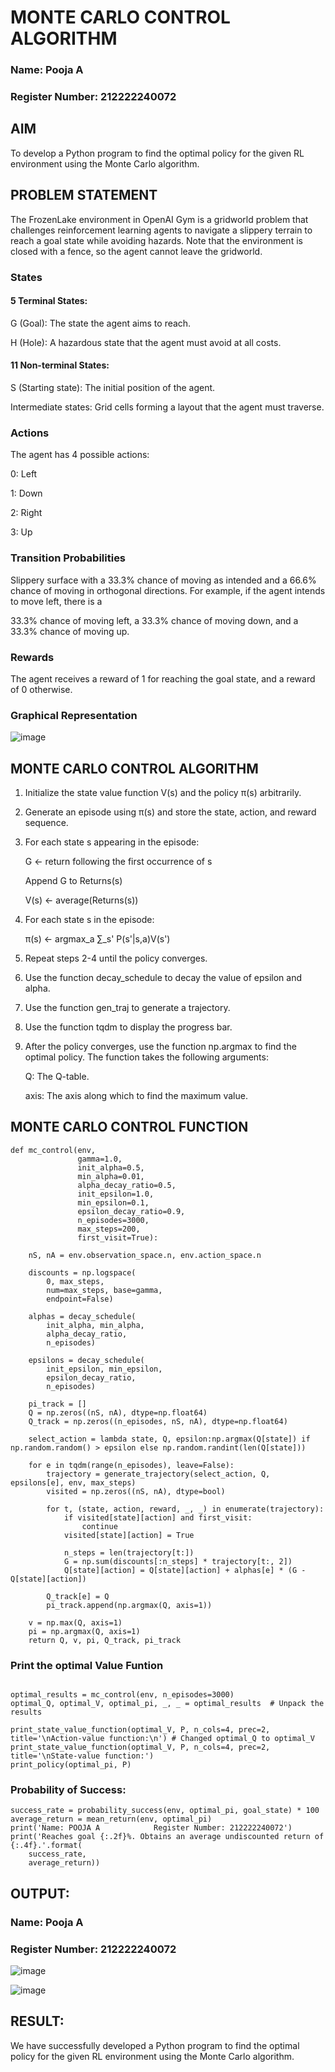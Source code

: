 # MONTE CARLO CONTROL ALGORITHM

### Name: Pooja A
### Register Number: 212222240072

## AIM
To develop a Python program to find the optimal policy for the given RL environment using the Monte Carlo algorithm.

## PROBLEM STATEMENT
The FrozenLake environment in OpenAI Gym is a gridworld problem that challenges reinforcement learning agents to navigate a slippery terrain to reach a goal state while avoiding hazards. Note that the environment is closed with a fence, so the agent cannot leave the gridworld.

### States
#### 5 Terminal States:
  G (Goal): The state the agent aims to reach.

  H (Hole): A hazardous state that the agent must avoid at all costs.
#### 11 Non-terminal States:
  S (Starting state): The initial position of the agent.

  Intermediate states: Grid cells forming a layout that the agent must traverse.
### Actions
   The agent has 4 possible actions:

0: Left

1: Down

2: Right

3: Up
### Transition Probabilities
Slippery surface with a 33.3% chance of moving as intended and a 66.6% chance of moving in orthogonal directions. For example, if the agent intends to move left, there is a

33.3% chance of moving left, a
33.3% chance of moving down, and a
33.3% chance of moving up.

### Rewards
The agent receives a reward of 1 for reaching the goal state, and a reward of 0 otherwise.

### Graphical Representation
![image](https://github.com/user-attachments/assets/04e279dc-c542-4bbd-b95a-eaf5152e8bc4)


## MONTE CARLO CONTROL ALGORITHM
1. Initialize the state value function V(s) and the policy π(s) arbitrarily.

2. Generate an episode using π(s) and store the state, action, and reward sequence.

3. For each state s appearing in the episode:
      
      G ← return following the first occurrence of s

      Append G to Returns(s)

      V(s) ← average(Returns(s))

4. For each state s in the episode:

      π(s) ← argmax_a ∑_s' P(s'|s,a)V(s')

5. Repeat steps 2-4 until the policy converges.
6. Use the function decay_schedule to decay the value of epsilon and alpha.
7. Use the function gen_traj to generate a trajectory.
8. Use the function tqdm to display the progress bar.
9. After the policy converges, use the function np.argmax to find the optimal policy. The function takes the following arguments:

    Q: The Q-table.

    axis: The axis along which to find the maximum value.


## MONTE CARLO CONTROL FUNCTION
```
def mc_control(env,
               gamma=1.0,
               init_alpha=0.5,
               min_alpha=0.01,
               alpha_decay_ratio=0.5,
               init_epsilon=1.0,
               min_epsilon=0.1,
               epsilon_decay_ratio=0.9,
               n_episodes=3000,
               max_steps=200,
               first_visit=True):

    nS, nA = env.observation_space.n, env.action_space.n

    discounts = np.logspace(
        0, max_steps,
        num=max_steps, base=gamma,
        endpoint=False)

    alphas = decay_schedule(
        init_alpha, min_alpha,
        alpha_decay_ratio,
        n_episodes)

    epsilons = decay_schedule(
        init_epsilon, min_epsilon,
        epsilon_decay_ratio,
        n_episodes)

    pi_track = []
    Q = np.zeros((nS, nA), dtype=np.float64)
    Q_track = np.zeros((n_episodes, nS, nA), dtype=np.float64)

    select_action = lambda state, Q, epsilon:np.argmax(Q[state]) if np.random.random() > epsilon else np.random.randint(len(Q[state]))

    for e in tqdm(range(n_episodes), leave=False):
        trajectory = generate_trajectory(select_action, Q, epsilons[e], env, max_steps)
        visited = np.zeros((nS, nA), dtype=bool)

        for t, (state, action, reward, _, _) in enumerate(trajectory):
            if visited[state][action] and first_visit:
                continue
            visited[state][action] = True

            n_steps = len(trajectory[t:])
            G = np.sum(discounts[:n_steps] * trajectory[t:, 2])
            Q[state][action] = Q[state][action] + alphas[e] * (G - Q[state][action])

        Q_track[e] = Q
        pi_track.append(np.argmax(Q, axis=1))

    v = np.max(Q, axis=1)
    pi = np.argmax(Q, axis=1)
    return Q, v, pi, Q_track, pi_track

```

### Print the optimal Value Funtion
```

optimal_results = mc_control(env, n_episodes=3000)
optimal_Q, optimal_V, optimal_pi, _, _ = optimal_results  # Unpack the results

print_state_value_function(optimal_V, P, n_cols=4, prec=2, title='\nAction-value function:\n') # Changed optimal_Q to optimal_V
print_state_value_function(optimal_V, P, n_cols=4, prec=2, title='\nState-value function:')
print_policy(optimal_pi, P)
```

### Probability of Success:
```
success_rate = probability_success(env, optimal_pi, goal_state) * 100
average_return = mean_return(env, optimal_pi)
print('Name: POOJA A            Register Number: 212222240072')
print('Reaches goal {:.2f}%. Obtains an average undiscounted return of {:.4f}.'.format(
    success_rate,
    average_return))

```


## OUTPUT:
### Name: Pooja A
### Register Number: 212222240072
![image](https://github.com/user-attachments/assets/76d0b5c0-1713-4112-97d4-b4785f54afc5)

![image](https://github.com/user-attachments/assets/b8b9d52f-f9d6-4d1b-80af-5b18476ecba0)

## RESULT:
We have successfully developed a Python program to find the optimal policy for the given RL environment using the Monte Carlo algorithm.
